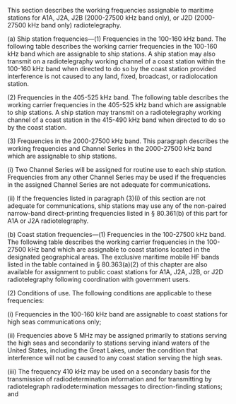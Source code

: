 This section describes the working frequencies assignable to maritime stations for A1A, J2A, J2B (2000-27500 kHz band only), or J2D (2000-27500 kHz band only) radiotelegraphy.

(a) Ship station frequencies—(1) Frequencies in the 100-160 kHz band. The following table describes the working carrier frequencies in the 100-160 kHz band which are assignable to ship stations. A ship station may also transmit on a radiotelegraphy working channel of a coast station within the 100-160 kHz band when directed to do so by the coast station provided interference is not caused to any land, fixed, broadcast, or radiolocation station.

(2) Frequencies in the 405-525 kHz band. The following table describes the working carrier frequencies in the 405-525 kHz band which are assignable to ship stations. A ship station may transmit on a radiotelegraphy working channel of a coast station in the 415-490 kHz band when directed to do so by the coast station.

(3) Frequencies in the 2000-27500 kHz band. This paragraph describes the working frequencies and Channel Series in the 2000-27500 kHz band which are assignable to ship stations.

(i) Two Channel Series will be assigned for routine use to each ship station. Frequencies from any other Channel Series may be used if the frequencies in the assigned Channel Series are not adequate for communications.

(ii) If the frequencies listed in paragraph (3)(i) of this section are not adequate for communications, ship stations may use any of the non-paired narrow-band direct-printing frequencies listed in § 80.361(b) of this part for A1A or J2A radiotelegraphy.

(b) Coast station frequencies—(1) Frequencies in the 100-27500 kHz band. The following table describes the working carrier frequencies in the 100-27500 kHz band which are assignable to coast stations located in the designated geographical areas. The exclusive maritime mobile HF bands listed in the table contained in § 80.363(a)(2) of this chapter are also available for assignment to public coast stations for A1A, J2A, J2B, or J2D radiotelegraphy following coordination with government users.

(2) Conditions of use. The following conditions are applicable to these frequencies:

(i) Frequencies in the 100-160 kHz band are assignable to coast stations for high seas communications only;

(ii) Frequencies above 5 MHz may be assigned primarily to stations serving the high seas and secondarily to stations serving inland waters of the United States, including the Great Lakes, under the condition that interference will not be caused to any coast station serving the high seas.

(iii) The frequency 410 kHz may be used on a secondary basis for the transmission of radiodetermination information and for transmitting by radiotelegraph radiodetermination messages to direction-finding stations; and

